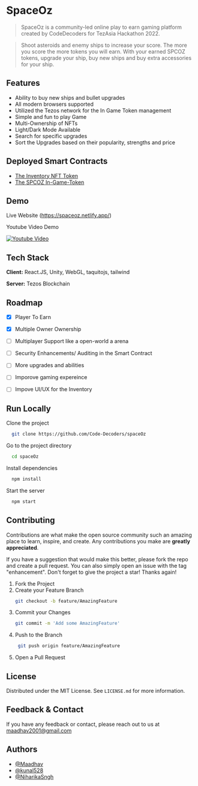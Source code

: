 # SpaceOz

> SpaceOz is a community-led online play to earn gaming platform created by CodeDecoders for TezAsia Hackathon 2022.

> Shoot asteroids and enemy ships to increase your score. The more you score the more tokens you will earn.
> With your earned SPCOZ tokens, upgrade your ship, buy new ships and buy extra accessories for your ship.

 
## Features

- Ability to buy new ships and bullet upgrades
- All modern browsers supported
- Utilized the Tezos network for the In Game Token management
- Simple and fun to play Game
- Multi-Ownership of NFTs
- Light/Dark Mode Available
- Search for specific upgrades
- Sort the Upgrades based on their popularity, strengths and price

## Deployed Smart Contracts

- [The Inventory NFT Token](https://better-call.dev/jakartanet/KT1M9SV5rGfhmYmmZPUYaswsw48DVQZLZx7U)
- [The SPCOZ In-Game-Token](https://better-call.dev/jakartanet/KT18cyGqjjJcnhrjwHY2pGoCfV1ycAUMfXEw/operations)

## Demo

Live Website (https://spaceoz.netlify.app/)

Youtube Video Demo

[![Youtube Video](https://i.imgur.com/FwOohGE.png)](https://youtu.be/onvs27YylLY)



## Tech Stack

**Client:** React.JS, Unity, WebGL, taquitojs, tailwind

**Server:** Tezos Blockchain
## Roadmap

- [x]  Player To Earn
- [x]  Multiple Owner Ownership
- [ ]  Multiplayer Support like a open-world a arena
- [ ]  Security Enhancements/ Auditing in the Smart Contract
- [ ]  More upgrades and abilities
- [ ]  Imporove gaming expereince
- [ ]  Impove UI/UX for the Inventory


## Run Locally

Clone the project

```bash
  git clone https://github.com/Code-Decoders/spaceOz
```

Go to the project directory

```bash
  cd spaceOz
```

Install dependencies

```bash
  npm install
```

Start the server

```bash
  npm start
```


## Contributing

Contributions are what make the open source community such an amazing place to learn, inspire, and create. Any contributions you make are **greatly appreciated**.

If you have a suggestion that would make this better, please fork the repo and create a pull request. You can also simply open an issue with the tag "enhancement".
Don't forget to give the project a star! Thanks again!

1. Fork the Project
2. Create your Feature Branch
   ```sh
   git checkout -b feature/AmazingFeature
   ```
3. Commit your Changes 
    ```sh
    git commit -m 'Add some AmazingFeature'
    ```
4. Push to the Branch 
   ```sh
    git push origin feature/AmazingFeature
    ```
6. Open a Pull Request

## License

Distributed under the MIT License. See `LICENSE.md` for more information.
    
## Feedback & Contact

If you have any feedback or contact, please reach out to us at maadhav2001@gmail.com


## Authors

- [@Maadhav](https://www.github.com/Maadhav)
- [@kunal528](https://www.github.com/kunal528)
- [@NiharikaSngh](https://www.github.com/NiharikaSngh)

